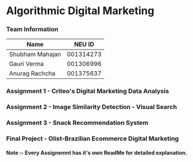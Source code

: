 # Algorithmic Digital Marketing

### Team Information
| Name | NEU ID |
| --- | --- |
| Shubham Mahajan | 001314273 |
| Gauri Verma | 001306996 |
| Anurag Rachcha | 001375637 |

### Assignment 1 - Criteo's Digital Marketing Data Analysis

### Assignment 2 - Image Similarity Detection - Visual Search 

### Assignment 3 - Snack Recommendation System

### Final Project - Olist-Brazilian Ecommerce Digital Marketing

#### Note :- Every Assignemnt has it's own ReadMe for detailed explanation.
